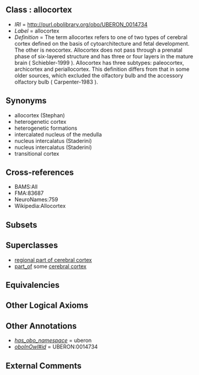 
## Class : allocortex

 * *IRI* = http://purl.obolibrary.org/obo/UBERON_0014734
 * *Label* = allocortex
 * *Definition* = The term allocortex refers to one of two types of cerebral cortex defined on the basis of cytoarchitecture and fetal development. The other is neocortex. Allocortex does not pass through a prenatal phase of six-layered structure and has three or four layers in the mature brain ( Schiebler-1999 ). Allocortex has three subtypes: paleocortex, archicortex and periallocortex. This definition differs from that in some older sources, which excluded the olfactory bulb and the accessory olfactory bulb ( Carpenter-1983 ).

## Synonyms

 * allocortex (Stephan)
 * heterogenetic cortex
 * heterogenetic formations
 * intercalated nucleus of the medulla
 * nucleus intercalatus (Staderini)
 * nucleus intercalatus (Staderini)
 * transitional cortex

## Cross-references

 * BAMS:All
 * FMA:83687
 * NeuroNames:759
 * Wikipedia:Allocortex

## Subsets


## Superclasses

 * [regional part of cerebral cortex](../../UBERON/19/UBERON_0002619.md)
 * [part_of](../../BFO/50/BFO_0000050.md) some [cerebral cortex](../../UBERON/56/UBERON_0000956.md)

## Equivalencies


## Other Logical Axioms


## Other Annotations

 * *[has_obo_namespace](../../ce/oboInOwl#hasOBONamespace.md)* = uberon
 * *[oboInOwl#id](../../id/oboInOwl#id.md)* = UBERON:0014734

## External Comments

